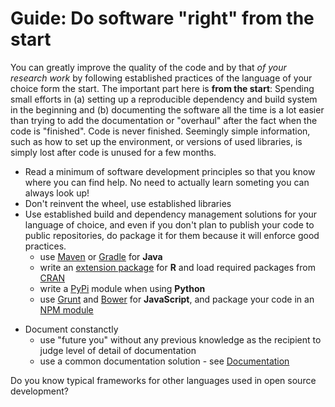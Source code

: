 # <i class="octicon octicon-megaphone"></i> Guide: Do software "right" from the start</h3>

You can greatly improve the quality of the code and by that <em>of your research work</em> by following established practices of the language of your choice form the start. The important part here is **from the start**: Spending small efforts in (a) setting up a reproducible dependency and build system in the beginning and (b) documenting the software all the time is a lot easier than trying to add the documentation or "overhaul" after the fact when the code is "finished". <i class="octicon octicon-alert"></i> Code is never finished. Seemingly simple information, such as how to set up the environment, or versions of used libraries, is simply lost after code is unused for a few months.

* Read a minimum of software development principles so that you know where you can find help. No need to actually learn someting you can always look up!
* Don't reinvent the wheel, use established libraries
* Use established build and dependency management solutions for your language of choice, and even if you don't plan to publish your code to public repositories, do package it for them because it will enforce good practices.
  * use <a href="http://maven.apache.org/">Maven</a> or <a href="">Gradle</a> for <b>Java</b>
  * write an <a href="htt</a>p://cran.r-project.org/doc/manuals/R-exts.html">extension package</a> for <i class="octicon octicon-heart"></i> <b>R</b> and load required packages from <a href="http://cran.r-project.org/">CRAN</a>
  * write a <a href="https://pypi.python.org/pypi">PyPi</a> module when using <b>Python</b>
  * use <a href="">Grunt</a> and <a href="http://bower.io/">Bower</a> for <b>JavaScript</b>, and package your code in an <a href="https://www.npmjs.com/">NPM module</a>
<!--<li><b>Matlab</b>?</li>-->
* Document constanctly
  * use "future you" without any previous knowledge as the recipient to judge level of detail of documentation
  * use a common documentation solution - see [Documentation](./communities/documentation.md)


<i class="octicon octicon-comment-discussion"></i> Do you know typical frameworks for other languages used in open source development?
